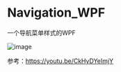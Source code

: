 # Navigation_WPF
一个导航菜单样式的WPF

![image](https://user-images.githubusercontent.com/37171598/227726412-9581dbeb-6701-447e-9a29-7c21ccaa90ca.png)

参考：https://youtu.be/CkHyDYeImjY

